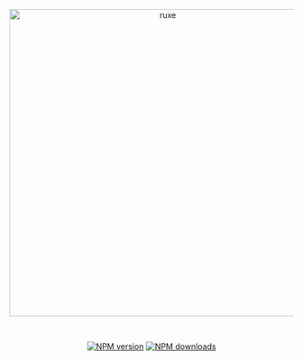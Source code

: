 <div align="center">
  <br />
  <p>
    <a href="https://www.npmjs.com/package/ruxe"><img style="margin-top:-4%" src="https://user-images.githubusercontent.com/74130881/125087949-96172380-e0ea-11eb-82a4-eb9d99ada2c1.png" width="546" alt="ruxe" /></a>
  </p>
  <br />
  <p>
    <a href="https://www.npmjs.com/package/ruxe"><img src="https://img.shields.io/npm/v/ruxe.svg?maxAge=3600" alt="NPM version" /></a>
    <a href="https://www.npmjs.com/package/discord.js"><img src="https://img.shields.io/npm/dt/ruxe.svg?maxAge=3600" alt="NPM downloads" /></a>
  </p>

</div>
